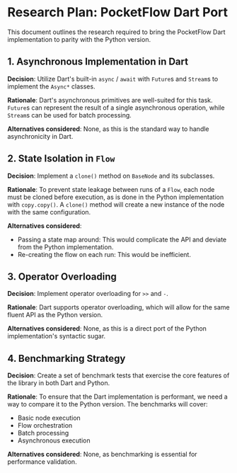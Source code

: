 # Research Plan: PocketFlow Dart Port

This document outlines the research required to bring the PocketFlow Dart implementation to parity with the Python version.

## 1. Asynchronous Implementation in Dart

**Decision**: Utilize Dart's built-in `async` / `await` with `Future`s and `Stream`s to implement the `Async*` classes.

**Rationale**: Dart's asynchronous primitives are well-suited for this task. `Future`s can represent the result of a single asynchronous operation, while `Stream`s can be used for batch processing.

**Alternatives considered**: None, as this is the standard way to handle asynchronicity in Dart.

## 2. State Isolation in `Flow`

**Decision**: Implement a `clone()` method on `BaseNode` and its subclasses.

**Rationale**: To prevent state leakage between runs of a `Flow`, each node must be cloned before execution, as is done in the Python implementation with `copy.copy()`. A `clone()` method will create a new instance of the node with the same configuration.

**Alternatives considered**:
*   Passing a state map around: This would complicate the API and deviate from the Python implementation.
*   Re-creating the flow on each run: This would be inefficient.

## 3. Operator Overloading

**Decision**: Implement operator overloading for `>>` and `-`.

**Rationale**: Dart supports operator overloading, which will allow for the same fluent API as the Python version.

**Alternatives considered**: None, as this is a direct port of the Python implementation's syntactic sugar.

## 4. Benchmarking Strategy

**Decision**: Create a set of benchmark tests that exercise the core features of the library in both Dart and Python.

**Rationale**: To ensure that the Dart implementation is performant, we need a way to compare it to the Python version. The benchmarks will cover:
*   Basic node execution
*   Flow orchestration
*   Batch processing
*   Asynchronous execution

**Alternatives considered**: None, as benchmarking is essential for performance validation.
